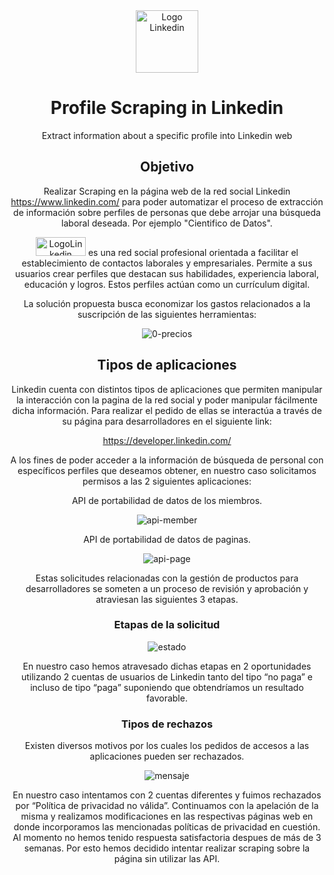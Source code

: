 <center> 
<img src="https://upload.wikimedia.org/wikipedia/commons/c/ca/LinkedIn_logo_initials.png" alt="Logo Linkedin" width="100" height="100">

# Profile Scraping in Linkedin

Extract information about a specific profile into Linkedin web

## Objetivo
Realizar Scraping en la página web de la red social Linkedin https://www.linkedin.com/ para poder automatizar el proceso de extracción de información sobre   perfiles de personas que debe arrojar una búsqueda laboral deseada. Por ejemplo "Cientifico de Datos".

<img src="https://i.ibb.co/k9M0B6n/Whats-App-Image-2024-05-15-at-23-03-09.jpg" alt="LogoLinkedin" width="80" height="30" border="0" />
es una red social profesional orientada a facilitar el establecimiento de contactos laborales y empresariales. Permite a sus usuarios crear perfiles que destacan sus habilidades, experiencia laboral, educación y logros. Estos perfiles actúan como un currículum digital.

La solución propuesta busca economizar los gastos relacionados a la suscripción de las siguientes herramientas:

<img src="https://i.ibb.co/89mm7y8/0-precios.jpg" alt="0-precios" border="0" />

## Tipos de aplicaciones 
Linkedin cuenta con distintos tipos de aplicaciones que permiten manipular la interacción con la pagina de la red social y poder manipular fácilmente dicha información. Para realizar el pedido de ellas se interactúa a través de su página para desarrolladores en el siguiente link:

https://developer.linkedin.com/

A los fines de poder acceder a la información de búsqueda de personal con específicos perfiles que deseamos obtener, en nuestro caso solicitamos permisos a las 2 siguientes aplicaciones:

API de portabilidad de datos de los miembros.

<img src="https://i.ibb.co/M1BMXsY/api-member.jpg" alt="api-member" border="0" />

API de portabilidad de datos de paginas.

<img src="https://i.ibb.co/8M74Qvp/api-page.jpg" alt="api-page" border="0" />


Estas solicitudes relacionadas con la gestión de productos para desarrolladores se someten a un proceso de revisión y aprobación y atraviesan las siguientes 3 etapas.

### Etapas de la solicitud

<img src="https://i.ibb.co/rwgYhc1/estado.jpg" alt="estado" border="0" />

En nuestro caso hemos atravesado dichas etapas en 2 oportunidades utilizando 2 cuentas de usuarios de Linkedin tanto del tipo “no paga” e incluso de tipo “paga” suponiendo que obtendríamos un resultado favorable.


### Tipos de rechazos
Existen diversos motivos por los cuales los pedidos de accesos a las aplicaciones pueden ser rechazados. 

<img src="https://i.ibb.co/nDHQbDr/mensaje.jpg" alt="mensaje" border="0" />

En nuestro caso intentamos con 2 cuentas diferentes y fuimos rechazados por “Política de privacidad no válida”.
Continuamos con la apelación de la misma y realizamos modificaciones en las respectivas páginas web en donde incorporamos las mencionadas políticas de privacidad en cuestión.  Al momento no hemos tenido respuesta satisfactoria despues de más de 3 semanas.
Por esto hemos decidido intentar realizar scraping sobre la página sin utilizar las API.

